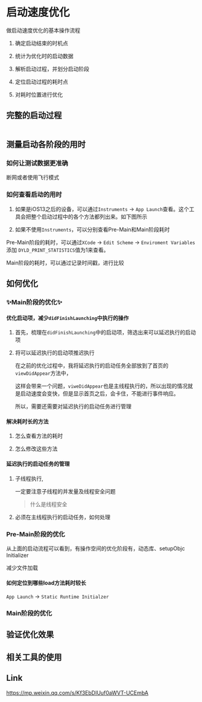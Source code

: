 # 启动速度优化

做启动速度优化的基本操作流程

1. 确定启动结束的时机点

2. 统计为优化时的启动数据

2. 解析启动过程，并划分启动阶段

3. 定位启动过程的耗时点

4. 对耗时位置进行优化

## 完整的启动过程

![]()

## 测量启动各阶段的用时

### 如何让测试数据更准确

断网或者使用飞行模式 

### 如何查看启动的用时

1. 如果是iOS13之后的设备，可以通过`Instruments` -> `App Launch`查看。这个工具会把整个启动过程中的各个方法都列出来。如下图所示

2. 如果不使用`Instruments`，可以分别查看Pre-Main和Main阶段耗时

Pre-Main阶段的耗时，可以通过`XCode` -> `Edit Scheme` -> `Enviroment Variables` 添加 `DYLD_PRINT_STATISTICS`值为1来查看。

Main阶段的耗时，可以通过记录时间戳，进行比较

## 如何优化
 
### ✨Main阶段的优化✨

#### 优化启动项，减少`didFinishLaunching`中执行的操作

1. 首先，梳理在`didFinishLaunching`中的启动项，筛选出来可以延迟执行的启动项

2. 将可以延迟执行的启动项推迟执行
	
	在之前的优化过程中，我将延迟执行的启动任务全部放到了首页的`viewDidAppear`方法中，

	这样会带来一个问题，`viweDidAppear`也是主线程执行的，所以出现的情况就是启动速度会变快，但是显示首页之后，会卡住，不能进行事件响应。

	所以，需要还需要对延迟执行的启动任务进行管理

#### 解决耗时长的方法

1. 怎么查看方法的耗时

2. 怎么修改这些方法

#### 延迟执行的启动任务的管理

1. 子线程执行,

	一定要注意子线程的并发量及线程安全问题

	> 什么是线程安全

2. 必须在主线程执行的启动任务，如何处理

### Pre-Main阶段的优化

从上面的启动流程可以看到，有操作空间的优化阶段有，动态库、setupObjc Initializer 

减少文件加载

#### 如何定位到哪些load方法耗时较长

`App Launch` -> `Static Runtime Initialzer`

### Main阶段的优化

## 验证优化效果

## 相关工具的使用


## Link

https://mp.weixin.qq.com/s/Kf3EbDIUuf0aWVT-UCEmbA
